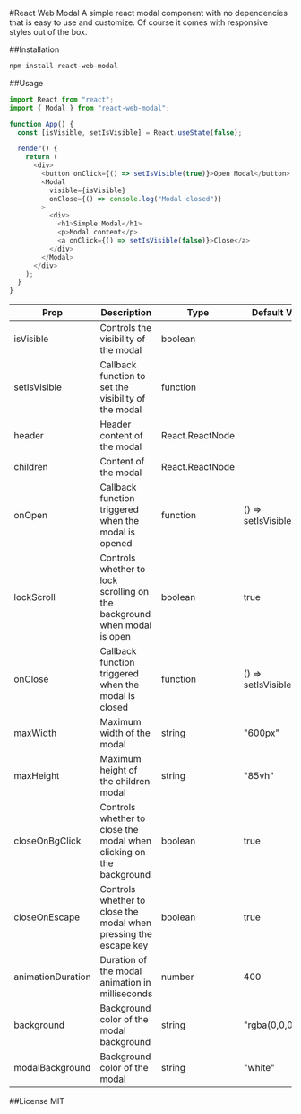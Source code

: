 #React Web Modal
A simple react modal component with no dependencies that is easy to use and customize.
Of course it comes with responsive styles out of the box.

##Installation

```bash
npm install react-web-modal
```

##Usage

```javascript
import React from "react";
import { Modal } from "react-web-modal";

function App() {
  const [isVisible, setIsVisible] = React.useState(false);

  render() {
    return (
      <div>
        <button onClick={() => setIsVisible(true)}>Open Modal</button>
        <Modal
          visible={isVisible}
          onClose={() => console.log("Modal closed")}
        >
          <div>
            <h1>Simple Modal</h1>
            <p>Modal content</p>
            <a onClick={() => setIsVisible(false)}>Close</a>
          </div>
        </Modal>
      </div>
    );
  }
}
```

| Prop              | Description                                                             | Type            | Default Value             | Required |
| ----------------- | ----------------------------------------------------------------------- | --------------- | ------------------------- | -------- |
| isVisible         | Controls the visibility of the modal                                    | boolean         |                           | Yes      |
| setIsVisible      | Callback function to set the visibility of the modal                    | function        |                           | Yes      |
| header            | Header content of the modal                                             | React.ReactNode |                           | No       |
| children          | Content of the modal                                                    | React.ReactNode |                           | No       |
| onOpen            | Callback function triggered when the modal is opened                    | function        | () => setIsVisible(true)  | No       |
| lockScroll        | Controls whether to lock scrolling on the background when modal is open | boolean         | true                      | No       |
| onClose           | Callback function triggered when the modal is closed                    | function        | () => setIsVisible(false) | No       |
| maxWidth          | Maximum width of the modal                                              | string          | "600px"                   | No       |
| maxHeight         | Maximum height of the children modal                                    | string          | "85vh"                    | No       |
| closeOnBgClick    | Controls whether to close the modal when clicking on the background     | boolean         | true                      | No       |
| closeOnEscape     | Controls whether to close the modal when pressing the escape key        | boolean         | true                      | No       |
| animationDuration | Duration of the modal animation in milliseconds                         | number          | 400                       | No       |
| background        | Background color of the modal background                                | string          | "rgba(0,0,0,0.5)"         | No       |
| modalBackground   | Background color of the modal                                           | string          | "white"                   | No       |

##License
MIT
